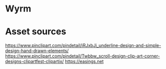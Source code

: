 # Wyrm

# Asset sources

https://www.pinclipart.com/pindetail/iRJxbJi_underline-design-and-simple-design-hand-drawn-elements/
https://www.pinclipart.com/pindetail/Twbbw_scroll-design-clip-art-corner-designs-clipartfest-clipartix/
https://easings.net
